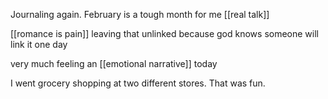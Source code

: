 Journaling again. February is a tough month for me [[real talk]]

[[romance is pain]] leaving that unlinked because god knows someone will link it one day

very much feeling an [[emotional narrative]] today

I went grocery shopping at two different stores. That was fun.
